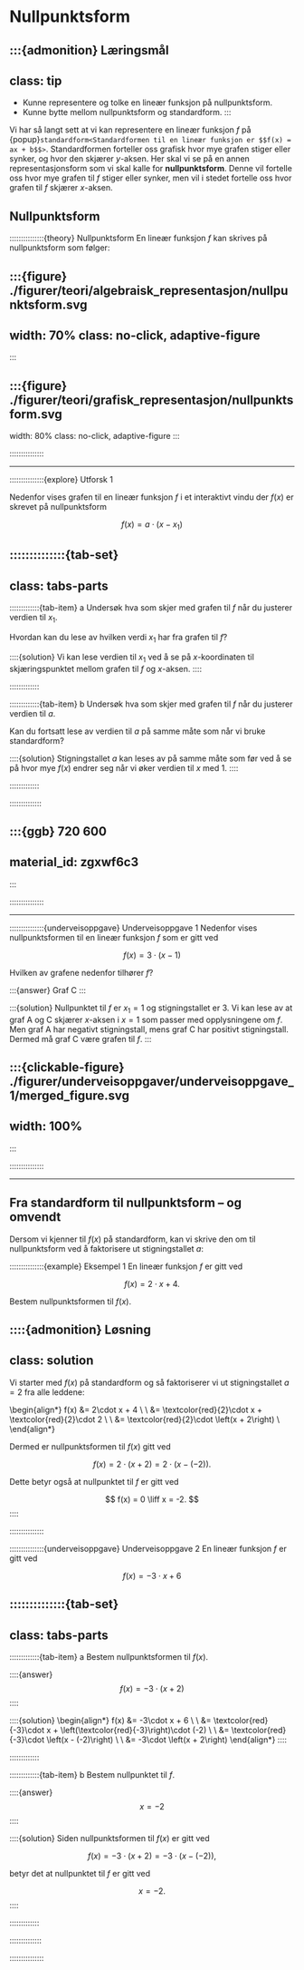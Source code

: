 # Nullpunktsform

:::{admonition} Læringsmål
---
class: tip
---
* Kunne representere og tolke en lineær funksjon på nullpunktsform.
* Kunne bytte mellom nullpunktsform og standardform. 
:::


Vi har så langt sett at vi kan representere en lineær funksjon $f$ på {popup}`standardform<Standardformen til en lineær funksjon er $$f(x) = ax + b$$>`. Standardformen forteller oss grafisk hvor mye grafen stiger eller synker, og hvor den skjærer $y$-aksen. Her skal vi se på en annen representasjonsform som vi skal kalle for **nullpunktsform**. Denne vil fortelle oss hvor mye grafen til $f$ stiger eller synker, men vil i stedet fortelle oss hvor grafen til $f$ skjærer $x$-aksen. 


## Nullpunktsform

:::::::::::::::{theory} Nullpunktsform
En lineær funksjon $f$ kan skrives på nullpunktsform som følger:

:::{figure} ./figurer/teori/algebraisk_representasjon/nullpunktsform.svg
---
width: 70%
class: no-click, adaptive-figure
---
:::


:::{figure} ./figurer/teori/grafisk_representasjon/nullpunktsform.svg
---
width: 80%
class: no-click, adaptive-figure
:::



:::::::::::::::


---



:::::::::::::::{explore} Utforsk 1

Nedenfor vises grafen til en lineær funksjon $f$ i et interaktivt vindu der $f(x)$ er skrevet på nullpunktsform

$$
f(x) = a \cdot \left(x - x_1\right)
$$


::::::::::::::{tab-set}
---
class: tabs-parts
---
:::::::::::::{tab-item} a
Undersøk hva som skjer med grafen til $f$ når du justerer verdien til $x_1$. 

Hvordan kan du lese av hvilken verdi $x_1$ har fra grafen til $f$?

::::{solution}
Vi kan lese verdien til $x_1$ ved å se på $x$-koordinaten til skjæringspunktet mellom grafen til $f$ og $x$-aksen.
::::

:::::::::::::


:::::::::::::{tab-item} b
Undersøk hva som skjer med grafen til $f$ når du justerer verdien til $a$. 

Kan du fortsatt lese av verdien til $a$ på samme måte som når vi bruke standardform?


::::{solution}
Stigningstallet $a$ kan leses av på samme måte som før ved å se på hvor mye $f(x)$ endrer seg når vi øker verdien til $x$ med $1$.
::::

:::::::::::::

::::::::::::::

:::{ggb} 720 600
---
material_id: zgxwf6c3
---
:::


:::::::::::::::


---


:::::::::::::::{underveisoppgave} Underveisoppgave 1
Nedenfor vises nullpunktsformen til en lineær funksjon $f$ som er gitt ved 

$$
f(x) = 3\cdot (x - 1)
$$

Hvilken av grafene nedenfor tilhører $f$? 


:::{answer}
Graf C
:::

:::{solution}
Nullpunktet til $f$ er $x_1 = 1$ og stigningstallet er $3$. Vi kan lese av at graf A og C skjærer $x$-aksen i $x = 1$ som passer med opplysningene om $f$. Men graf A har negativt stigningstall, mens graf C har positivt stigningstall. Dermed må graf C være grafen til $f$.
:::


:::{clickable-figure} ./figurer/underveisoppgaver/underveisoppgave_1/merged_figure.svg
---
width: 100%
---
:::



:::::::::::::::


---

##  Fra standardform til nullpunktsform – og omvendt

Dersom vi kjenner til $f(x)$ på standardform, kan vi skrive den om til nullpunktsform ved å faktorisere ut stigningstallet $a$:

:::::::::::::::{example} Eksempel 1
En lineær funksjon $f$ er gitt ved 

$$
f(x) = 2\cdot x + 4.
$$

Bestem nullpunktsformen til $f(x)$. 

::::{admonition} Løsning
---
class: solution
---
Vi starter med $f(x)$ på standardform og så faktoriserer vi ut stigningstallet $a = 2$ fra alle leddene:

\begin{align*}
    f(x) &= 2\cdot x + 4 \\
    \\
    &= \textcolor{red}{2}\cdot x + \textcolor{red}{2}\cdot 2 \\
    \\
    &= \textcolor{red}{2}\cdot \left(x + 2\right) \\
\end{align*}

Dermed er nullpunktsformen til $f(x)$ gitt ved 

$$
f(x) = 2\cdot \left(x + 2\right) = 2\cdot \left(x - (-2)\right).
$$

Dette betyr også at nullpunktet til $f$ er gitt ved 

$$
f(x) = 0 \liff x = -2. 
$$
::::


:::::::::::::::

:::::::::::::::{underveisoppgave} Underveisoppgave 2
En lineær funksjon $f$ er gitt ved 

$$
f(x) = -3\cdot x + 6
$$

::::::::::::::{tab-set}
---
class: tabs-parts
---
:::::::::::::{tab-item} a
Bestem nullpunktsformen til $f(x)$.

::::{answer}
$$
f(x) = -3\cdot \left(x + 2\right)
$$
::::

::::{solution}
\begin{align*}
    f(x) &= -3\cdot x + 6 \\
    \\
    &= \textcolor{red}{-3}\cdot x + \left(\textcolor{red}{-3}\right)\cdot (-2) \\
    \\
    &= \textcolor{red}{-3}\cdot \left(x - (-2)\right) \\
    \\
    &= -3\cdot \left(x + 2\right)
\end{align*}
::::

:::::::::::::


:::::::::::::{tab-item} b
Bestem nullpunktet til $f$.

::::{answer}
$$
x = -2
$$
::::

::::{solution}
Siden nullpunktsformen til $f(x)$ er gitt ved 

$$
f(x) = -3 \cdot (x + 2) = -3 \cdot (x - (-2)),
$$

betyr det at nullpunktet til $f$ er gitt ved 

$$
x = -2.
$$
::::

:::::::::::::

::::::::::::::


:::::::::::::::
